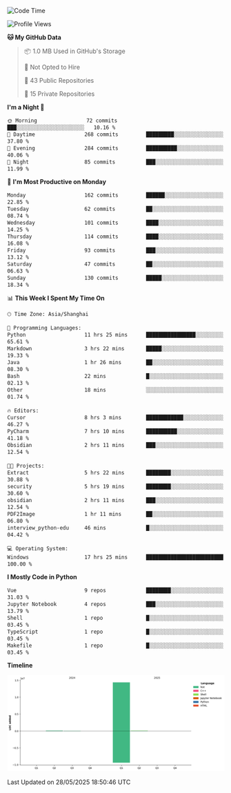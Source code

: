 <!--START_SECTION:waka-->
![Code Time](http://img.shields.io/badge/Code%20Time-307%20hrs%2015%20mins-blue)

![Profile Views](http://img.shields.io/badge/Profile%20Views-31-blue)

**🐱 My GitHub Data** 

> 📦 1.0 MB Used in GitHub's Storage 
 > 
> 🚫 Not Opted to Hire
 > 
> 📜 43 Public Repositories 
 > 
> 🔑 15 Private Repositories 
 > 
**I'm a Night 🦉** 

```text
🌞 Morning                72 commits          ███░░░░░░░░░░░░░░░░░░░░░░   10.16 % 
🌆 Daytime                268 commits         █████████░░░░░░░░░░░░░░░░   37.80 % 
🌃 Evening                284 commits         ██████████░░░░░░░░░░░░░░░   40.06 % 
🌙 Night                  85 commits          ███░░░░░░░░░░░░░░░░░░░░░░   11.99 % 
```
📅 **I'm Most Productive on Monday** 

```text
Monday                   162 commits         ██████░░░░░░░░░░░░░░░░░░░   22.85 % 
Tuesday                  62 commits          ██░░░░░░░░░░░░░░░░░░░░░░░   08.74 % 
Wednesday                101 commits         ████░░░░░░░░░░░░░░░░░░░░░   14.25 % 
Thursday                 114 commits         ████░░░░░░░░░░░░░░░░░░░░░   16.08 % 
Friday                   93 commits          ███░░░░░░░░░░░░░░░░░░░░░░   13.12 % 
Saturday                 47 commits          ██░░░░░░░░░░░░░░░░░░░░░░░   06.63 % 
Sunday                   130 commits         █████░░░░░░░░░░░░░░░░░░░░   18.34 % 
```


📊 **This Week I Spent My Time On** 

```text
🕑︎ Time Zone: Asia/Shanghai

💬 Programming Languages: 
Python                   11 hrs 25 mins      ████████████████░░░░░░░░░   65.61 % 
Markdown                 3 hrs 22 mins       █████░░░░░░░░░░░░░░░░░░░░   19.33 % 
Java                     1 hr 26 mins        ██░░░░░░░░░░░░░░░░░░░░░░░   08.30 % 
Bash                     22 mins             █░░░░░░░░░░░░░░░░░░░░░░░░   02.13 % 
Other                    18 mins             ░░░░░░░░░░░░░░░░░░░░░░░░░   01.74 % 

🔥 Editors: 
Cursor                   8 hrs 3 mins        ████████████░░░░░░░░░░░░░   46.27 % 
PyCharm                  7 hrs 10 mins       ██████████░░░░░░░░░░░░░░░   41.18 % 
Obsidian                 2 hrs 11 mins       ███░░░░░░░░░░░░░░░░░░░░░░   12.54 % 

🐱‍💻 Projects: 
Extract                  5 hrs 22 mins       ████████░░░░░░░░░░░░░░░░░   30.88 % 
security                 5 hrs 19 mins       ████████░░░░░░░░░░░░░░░░░   30.60 % 
obsidian                 2 hrs 11 mins       ███░░░░░░░░░░░░░░░░░░░░░░   12.54 % 
PDF2Image                1 hr 11 mins        ██░░░░░░░░░░░░░░░░░░░░░░░   06.80 % 
interview_python-edu     46 mins             █░░░░░░░░░░░░░░░░░░░░░░░░   04.42 % 

💻 Operating System: 
Windows                  17 hrs 25 mins      █████████████████████████   100.00 % 
```

**I Mostly Code in Python** 

```text
Vue                      9 repos             ████████░░░░░░░░░░░░░░░░░   31.03 % 
Jupyter Notebook         4 repos             ███░░░░░░░░░░░░░░░░░░░░░░   13.79 % 
Shell                    1 repo              █░░░░░░░░░░░░░░░░░░░░░░░░   03.45 % 
TypeScript               1 repo              █░░░░░░░░░░░░░░░░░░░░░░░░   03.45 % 
Makefile                 1 repo              █░░░░░░░░░░░░░░░░░░░░░░░░   03.45 % 
```



**Timeline**

![Lines of Code chart](https://raw.githubusercontent.com/White1943/White1943/main/assets/bar_graph.png)


 Last Updated on 28/05/2025 18:50:46 UTC
<!--END_SECTION:waka-->
